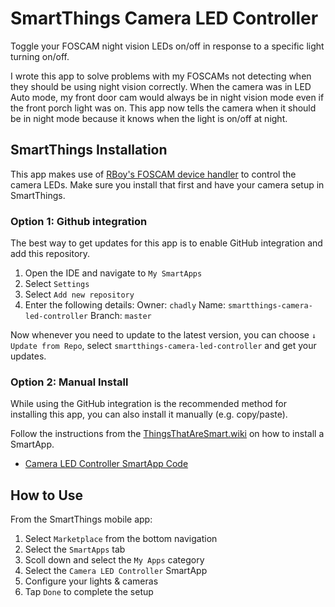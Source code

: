 # SmartThings Camera LED Controller

Toggle your FOSCAM night vision LEDs on/off in response to a specific light turning on/off.

I wrote this app to solve problems with my FOSCAMs not detecting when they should be using night vision correctly. When the camera was in LED Auto mode, my front door cam would always be in night vision mode even if the front porch light was on. This app now tells the camera when it should be in night mode because it knows when the light is on/off at night.

## SmartThings Installation

This app makes use of [RBoy's FOSCAM device handler](https://community.smartthings.com/t/release-universal-foscam-camera-device-handler-with-live-video-streaming-motion-sensor-alarm-integration/10695) to control the camera LEDs. Make sure you install that first and have your camera setup in SmartThings.

### Option 1: Github integration

The best way to get updates for this app is to enable GitHub integration and add this repository.

1. Open the IDE and navigate to `My SmartApps`
2. Select `Settings`
3. Select `Add new repository`
4. Enter the following details:
	Owner: `chadly`
	Name: `smartthings-camera-led-controller`
	Branch: `master`

Now whenever you need to update to the latest version, you can choose `↓ Update from Repo`, select `smartthings-camera-led-controller` and get your updates.

### Option 2: Manual Install

While using the GitHub integration is the recommended method for installing this app, you can also install it manually (e.g. copy/paste).

Follow the instructions from the [ThingsThatAreSmart.wiki](http://thingsthataresmart.wiki/index.php?title=Using_Custom_Code#Using_a_Custom_SmartApp) on how to install a SmartApp.

* [Camera LED Controller SmartApp Code](https://raw.githubusercontent.com/chadly/smartthings-camera-led-controller/master/smartapps/chadly/camera-led-controller.src/camera-led-controller.groovy)

## How to Use

From the SmartThings mobile app:

1. Select `Marketplace` from the bottom navigation
2. Select the `SmartApps` tab
3. Scoll down and select the `My Apps` category
4. Select the `Camera LED Controller` SmartApp
5. Configure your lights & cameras
6. Tap `Done` to complete the setup
